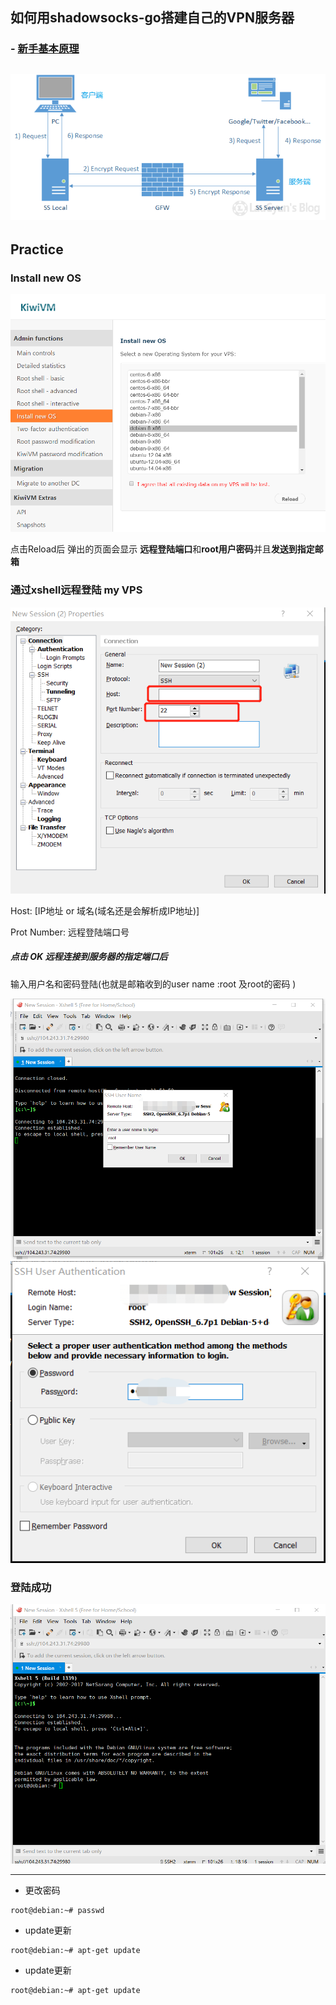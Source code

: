 ## 如何用shadowsocks-go搭建自己的VPN服务器
### - [****新手基本原理****](https://laucyun.com/5cce9d01b0a0210482d65f5bc040d83b.html)

![原理如下图](what-is-shadowsocks.png)
---
## Practice

### Install new OS
![install](pic01.png)

点击Reload后
弹出的页面会显示 **远程登陆端口**和**root用户密码**并且**发送到指定邮箱**

### 通过xshell远程登陆 my VPS
![Properties](xshell-Properties.png)

Host: [IP地址 or 域名(域名还是会解析成IP地址)]

Prot Number: 远程登陆端口号

##### 点击 OK 远程连接到服务器的指定端口后
输入用户名和密码登陆(也就是邮箱收到的user name :root 及root的密码 )

![user name](xshell-root.png)
![PassWd](xshell-Authentication.png)

### 登陆成功
![Debian](xshell-debian.png)

---
- 更改密码
```
root@debian:~# passwd
```
- update更新


```
root@debian:~# apt-get update
```
- update更新


```
root@debian:~# apt-get update
```

